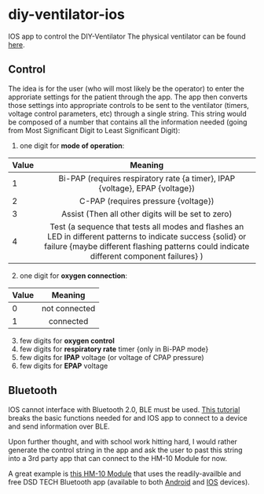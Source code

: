 # diy-ventilator-ios
IOS app to control the DIY-Ventilator
The physical ventilator can be found [here](https://github.com/cymourad/diy-ventilator).

## Control
The idea is for the user (who will most likely be the operator) to enter the approriate settings for the patient through the app. The app then converts those settings into appropriate controls to be sent to the ventilator (timers, voltage control parameters, etc) through a single string.
This string would be composed of a number that contains all the information needed (going from Most Significant Digit to Least Significant Digit):
1. one digit for **mode of operation**:

| Value | Meaning |
| ----- | :-----: |
|   1   | Bi-PAP (requires respiratory rate {a timer}, IPAP {voltage}, EPAP {voltage}) |
|   2   | C-PAP (requires pressure {voltage}) |
|   3   |Assist (Then all other digits will be set to zero) |
|   4   | Test (a sequence that tests all modes and flashes an LED in different patterns to indicate success {solid} or failure {maybe different flashing patterns could indicate different component failures} ) |

2. one digit for **oxygen connection**:

| Value | Meaning |
| ----- | :-----: |
|   0   | not connected |
|   1   | connected |

3. few digits for **oxygen control**
4. few digits for **respiratory rate** timer {only in Bi-PAP mode}
5. few digits for **IPAP** voltage (or voltage of CPAP pressure)
6. few digits for **EPAP** voltage


## Bluetooth
IOS cannot interface with Bluetooth 2.0, BLE must be used.
[This tutorial](https://www.freecodecamp.org/news/ultimate-how-to-bluetooth-swift-with-hardware-in-20-minutes/) breaks the basic functions needed for and IOS app to connect to a device and send information over BLE.


Upon further thought, and with school work hitting hard, I would rather generate the control string in the app and ask the user to past this string into a 3rd party app that can connect to the HM-10 Module for now.

A great example is [this HM-10 Module](https://www.amazon.com/DSD-TECH-Bluetooth-iBeacon-Arduino/dp/B06WGZB2N4) that uses the readily-availble and free DSD TECH Bluetooth app (available to both [Android](https://play.google.com/store/apps/details?id=com.reb.dsd_ble&hl=en_CA) and [IOS](https://apps.apple.com/ca/app/dsd-tech-bluetooth/id1441528159) devices).
